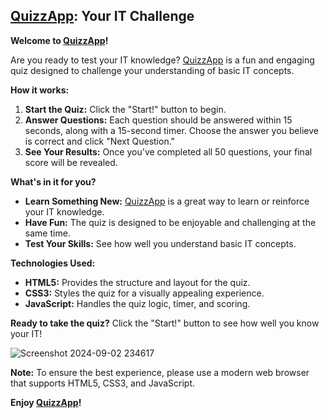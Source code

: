 ## [QuizzApp](http://duvorrichardwinner.me/QuizApp/): Your IT Challenge

**Welcome to [QuizzApp](http://duvorrichardwinner.me/QuizApp/)!**

Are you ready to test your IT knowledge? [QuizzApp](http://duvorrichardwinner.me/QuizApp/) is a fun and engaging quiz designed to challenge your understanding of basic IT concepts.

**How it works:**

1. **Start the Quiz:** Click the "Start!" button to begin.
2. **Answer Questions:** Each question should be answered within 15 seconds, along with a 15-second timer. Choose the answer you believe is correct and click "Next Question."
3. **See Your Results:** Once you've completed all 50 questions, your final score will be revealed.

**What's in it for you?**

* **Learn Something New:** [QuizzApp](http://duvorrichardwinner.me/QuizApp/) is a great way to learn or reinforce your IT knowledge.
* **Have Fun:** The quiz is designed to be enjoyable and challenging at the same time.
* **Test Your Skills:** See how well you understand basic IT concepts.

**Technologies Used:**

* **HTML5:** Provides the structure and layout for the quiz.
* **CSS3:** Styles the quiz for a visually appealing experience.
* **JavaScript:** Handles the quiz logic, timer, and scoring.

**Ready to take the quiz?** Click the "Start!" button to see how well you know your IT!

![Screenshot 2024-09-02 234617](https://github.com/user-attachments/assets/de794c97-fd33-493e-86e9-b556953385da)


**Note:** To ensure the best experience, please use a modern web browser that supports HTML5, CSS3, and JavaScript.

**Enjoy [QuizzApp](http://duvorrichardwinner.me/QuizApp/)!**
